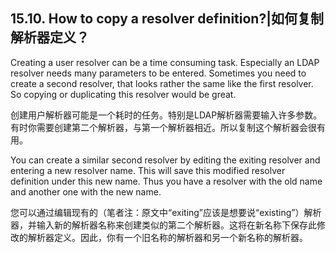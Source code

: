 ## 15.10. How to copy a resolver definition?|如何复制解析器定义？

Creating a user resolver can be a time consuming task. Especially an LDAP resolver needs many parameters to be entered. Sometimes you need to create a second resolver, that looks rather the same like the first resolver. So copying or duplicating this resolver would be great.

创建用户解析器可能是一个耗时的任务。特别是LDAP解析器需要输入许多参数。有时你需要创建第二个解析器，与第一个解析器相近。所以复制这个解析器会很有用。

You can create a similar second resolver by editing the exiting resolver and entering a new resolver name. This will save this modified resolver definition under this new name. Thus you have a resolver with the old name and another one with the new name.

您可以通过编辑现有的（笔者注：原文中“exiting”应该是想要说“existing”）解析器，并输入新的解析器名称来创建类似的第二个解析器。这将在新名称下保存此修改的解析器定义。因此，你有一个旧名称的解析器和另一个新名称的解析器。
